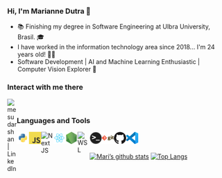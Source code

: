### Hi, I'm Marianne Dutra 🙂

- :books: Finishing my degree in Software Engineering at Ulbra University, Brasil. 🎓
-  I have worked in the information technology area since 2018... I'm 24 years old! 🤟🏾
-  Software Development | AI and Machine Learning Enthusiastic | Computer Vision Explorer 🧠

### Interact with me there  

[<img align="left" alt="mesudarshan | LinkedIn" width="22px" src="https://store-images.s-microsoft.com/image/apps.31120.9007199266245564.44dc7699-748d-4c34-ba5e-d04eb48f7960.bc4172bd-63f0-455a-9acd-5457f44e4473" />](https://www.linkedin.com/in/marianne-dutra-0086801a1/)

<!-- follow this link -> https://github.com/simple-icons/simple-icons and http://simpleicons.org/.) -> this is how you write comments in markddown too. As you noticed this information is not shown in the readme page. -->
<!-- here is the list -> https://gist.github.com/rxaviers/7360908) -->

<br />

### Languages and Tools

<img align="left" alt="Python" width="28px" src="https://raw.githubusercontent.com/github/explore/80688e429a7d4ef2fca1e82350fe8e3517d3494d/topics/python/python.png" />
<img align="left" alt="Javascript" width="28px" src = "https://raw.githubusercontent.com/github/explore/80688e429a7d4ef2fca1e82350fe8e3517d3494d/topics/javascript/javascript.png" />
<img align="left" alt="NextJS" width="28px" src="https://avatars.githubusercontent.com/u/14985020?s=200&v=4" />
<img align="left" alt="React" width="28px" src = "https://raw.githubusercontent.com/github/explore/80688e429a7d4ef2fca1e82350fe8e3517d3494d/topics/react/react.png" />
<img align="left" alt="Node" width="28px" src = "https://raw.githubusercontent.com/github/explore/80688e429a7d4ef2fca1e82350fe8e3517d3494d/topics/nodejs/nodejs.png" />
<img align="left" alt="WSL" width="28px" src="https://avatars.githubusercontent.com/u/53057619?s=200&v=4" />
<img align="left" alt="Terminal" width="28px" src="https://raw.githubusercontent.com/github/explore/80688e429a7d4ef2fca1e82350fe8e3517d3494d/topics/terminal/terminal.png" />
<img align="left" alt="Git" width="28px" src="https://raw.githubusercontent.com/github/explore/80688e429a7d4ef2fca1e82350fe8e3517d3494d/topics/git/git.png" />
<img align="left" alt="GitHub" width="28px" src="https://raw.githubusercontent.com/github/explore/78df643247d429f6cc873026c0622819ad797942/topics/github/github.png" />
<img align="left" alt="Visual Studio Code" width="28px" src="https://raw.githubusercontent.com/github/explore/80688e429a7d4ef2fca1e82350fe8e3517d3494d/topics/visual-studio-code/visual-studio-code.png" />


<br />
<br />

[![Mari’s github stats](https://github-readme-stats.vercel.app/api?username=mariannedutra&theme=midnight-purple&include_all_commits=true&count_private=true)](https://github.com/mariannedutra)
[![Top Langs](https://github-readme-stats.vercel.app/api/top-langs/?username=mariannedutra&theme=midnight-purple&layout=compact)](https://github.com/mariannedutra)
